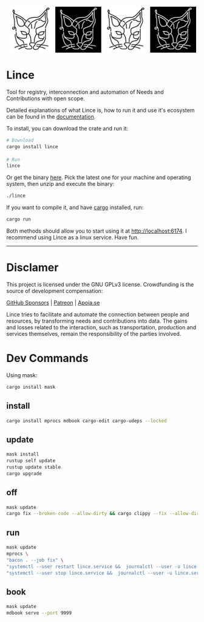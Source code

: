<p align=center>
<img width=24% src="assets/preto_no_branco.png">
<img width=24% src="assets/branco_no_preto.png">
<img width=24% src="assets/preto_no_branco.png">
<img width=24% src="assets/branco_no_preto.png">
</p>

# Lince
Tool for registry, interconnection and automation of Needs and Contributions with open scope.

Detailed explanations of what Lince is, how to run it and use it's ecosystem can be found in the [documentation](https://lince-social.github.io/book/).

To install, you can download the crate and run it:
```bash
# Download
cargo install lince

# Run
lince
```

Or get the binary [here](https://github.com/lince-social/lince/tags). Pick the latest one for your machine and operating system, then unzip and execute the binary:

```bash
./lince
```

If you want to compile it, and have [cargo](https://www.rust-lang.org/tools/install) installed, run:

```bash
cargo run
```

Both methods should allow you to start using it at [http://localhost:6174](http://localhost:6174). I recommend using Lince as a linux service. Have fun.

---

# Disclamer

This project is licensed under the GNU GPLv3 license. Crowdfunding is the source of development compensation:

[GitHub Sponsors](https://github.com/sponsors/lince-social) | [Patreon](https://www.patreon.com/lince_social) | [Apoia.se](https://www.apoia.se/lince)

Lince tries to facilitate and automate the connection between people and resources, by transforming needs and contributions into data. The gains and losses related to the interaction, such as transportation, production and services themselves, remain the responsibility of the parties involved.

# Dev Commands

Using mask:
```bash
cargo install mask
```

## install
```bash
cargo install mprocs mdbook cargo-edit cargo-udeps --locked
```

## update
```bash
mask install
rustup self update
rustup update stable
cargo upgrade
```

## off
```bash
mask update
cargo fix --broken-code --allow-dirty && cargo clippy --fix --allow-dirty --quiet >/dev/null 2>&1
```

## run
```bash
mask update
mprocs \
"bacon . --job fix" \
"systemctl --user restart lince.service &&  journalctl --user -u lince.service -f --output=cat" \
"systemctl --user stop lince.service &&  journalctl --user -u lince.service -f --output=cat"
```

## book
```bash
mask update
mdbook serve --port 9999
```

